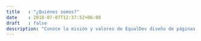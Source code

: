 ```yaml
---
title   : "¿Quiénes somos?"
date    : 2018-07-07T12:37:52+06:00
draft   : false
description: "Conoce la misión y valores de EqualDev diseño de páginas web"
---
```

